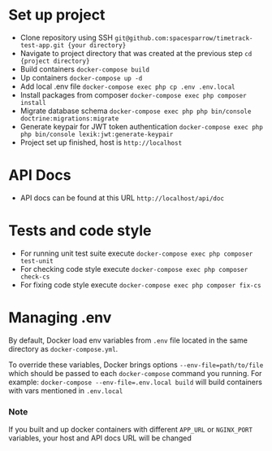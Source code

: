# **Set up project**

 - Clone repository using SSH `git@github.com:spacesparrow/timetrack-test-app.git {your directory}`
 - Navigate to project directory that was created at the previous step `cd {project directory}`
 - Build containers `docker-compose build`
 - Up containers `docker-compose up -d`
 - Add local .env file `docker-compose exec php cp .env .env.local ` 
 - Install packages from composer `docker-compose exec php composer install`
 - Migrate database schema `docker-compose exec php php bin/console doctrine:migrations:migrate`
 - Generate keypair for JWT token authentication `docker-compose exec php php bin/console lexik:jwt:generate-keypair`
 - Project set up finished, host is `http://localhost`

# **API Docs**

 - API docs can be found at this URL `http://localhost/api/doc`

# **Tests and code style**

 - For running unit test suite execute `docker-compose exec php composer test-unit`
 - For checking code style execute `docker-compose exec php composer check-cs`
 - For fixing code style execute `docker-compose exec php composer fix-cs`

# **Managing .env**
By default, Docker load env variables from `.env` file located in the same directory as `docker-compose.yml`.

To override these variables, Docker brings options `--env-file=path/to/file` which should be passed to each `docker-compose` command you running.
For example: `docker-compose --env-file=.env.local build` will build containers with vars mentioned in `.env.local`

### Note
If you built and up docker containers with different `APP_URL` or `NGINX_PORT` variables, your host and API docs URL will be changed